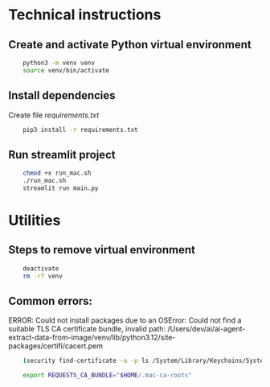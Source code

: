 # Technical instructions

## Create and activate Python virtual environment
```bash
    python3 -m venv venv
    source venv/bin/activate
```

## Install dependencies
Create file *requirements.txt*

```bash
    pip3 install -r requirements.txt
```

## Run streamlit project

```bash
    chmod +x run_mac.sh
    ./run_mac.sh
    streamlit run main.py
```


# Utilities

## Steps to remove virtual environment
```bash
    deactivate
    rm -rf venv
```

## Common errors:
ERROR: Could not install packages due to an OSError: Could not find a suitable TLS CA certificate bundle, invalid path: /Users/dev/ai/ai-agent-extract-data-from-image/venv/lib/python3.12/site-packages/certifi/cacert.pem
```bash
    (security find-certificate -a -p ls /System/Library/Keychains/SystemRootCertificates.keychain &&  security find-certificate -a -p ls /Library/Keychains/System.keychain) > $HOME/.mac-ca-roots
```
```bash
    export REQUESTS_CA_BUNDLE="$HOME/.mac-ca-roots"
```